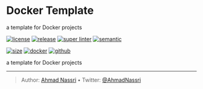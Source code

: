 # Docker Template

a template for Docker projects

[![license][license-img]][license-url]
[![release][release-img]][release-url]
[![super linter][super-linter-img]][super-linter-url]
[![semantic][semantic-img]][semantic-url]

[![size][size-img]][size-url]
[![docker][docker-img]][docker-url]
[![github][github-img]][github-url]

a template for Docker projects

----
> Author: [Ahmad Nassri](https://www.ahmadnassri.com/) &bull;
> Twitter: [@AhmadNassri](https://twitter.com/AhmadNassri)

[license-url]: LICENSE
[license-img]: https://badgen.net/github/license/ahmadnassri/template-docker

[release-url]: https://github.com/ahmadnassri/template-docker/releases
[release-img]: https://badgen.net/github/release/ahmadnassri/template-docker

[super-linter-url]: https://github.com/ahmadnassri/template-docker/actions?query=workflow%3Asuper-linter
[super-linter-img]: https://github.com/ahmadnassri/template-docker/workflows/super-linter/badge.svg

[semantic-url]: https://github.com/ahmadnassri/template-docker/actions?query=workflow%3Arelease
[semantic-img]: https://badgen.net/badge/📦/semantically%20released/blue

[size-url]: https://hub.docker.com/r/ahmadnassri/template
[size-img]: https://badgen.net/docker/size/ahmadnassri/template

[docker-url]: https://hub.docker.com/r/ahmadnassri/template
[docker-img]: https://badgen.net/badge/icon/docker%20hub?icon=docker&label

[github-url]: https://github.com/users/ahmadnassri/packages/container/package/template
[github-img]: https://badgen.net/badge/icon/github%20registry?icon=github&label
